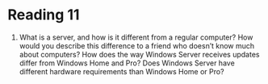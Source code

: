# Reading 11

1. What is a server, and how is it different from a regular computer? How would you describe this difference to a friend who doesn’t know much about computers?
How does the way Windows Server receives updates differ from Windows Home and Pro?
Does Windows Server have different hardware requirements than Windows Home or Pro?
